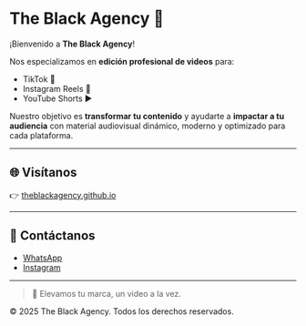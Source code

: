 # The Black Agency 🚀

¡Bienvenido a **The Black Agency**!

Nos especializamos en **edición profesional de videos** para:

- TikTok 🎵
- Instagram Reels 📸
- YouTube Shorts ▶️

Nuestro objetivo es **transformar tu contenido** y ayudarte a **impactar a tu audiencia** con material audiovisual dinámico, moderno y optimizado para cada plataforma.

---

## 🌐 Visítanos
👉 [theblackagency.github.io](https://theblackagency.github.io/)

---

## 📲 Contáctanos
- [WhatsApp](https://wa.me/34638021949)
- [Instagram](https://instagram.com/theblackagency_)

---

> 🚀 Elevamos tu marca, un video a la vez.

© 2025 The Black Agency. Todos los derechos reservados.
